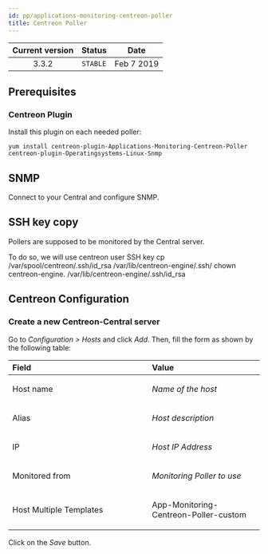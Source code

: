 ```yaml
---
id: pp/applications-monitoring-centreon-poller
title: Centreon Poller
---
```


| Current version | Status | Date |
| :-: | :-: | :-: |
| 3.3.2 | `STABLE` | Feb  7 2019 |

## Prerequisites
### Centreon Plugin
Install this plugin on each needed poller:

    yum install centreon-plugin-Applications-Monitoring-Centreon-Poller centreon-plugin-Operatingsystems-Linux-Snmp

## SNMP
Connect to your Central and configure SNMP.

## SSH key copy
Pollers are supposed to be monitored by the Central server.

To do so, we will use centreon user SSH key
    cp /var/spool/centreon/.ssh/id_rsa /var/lib/centreon-engine/.ssh/
    chown centreon-engine. /var/lib/centreon-engine/.ssh/id_rsa

## Centreon Configuration
### Create a new Centreon-Central server
Go to *Configuration &gt; Hosts* and click *Add*. Then, fill the form as shown by the following table:

<table>
<colgroup>
<col width="55%" />
<col width="44%" />
</colgroup>
<thead>
<tr class="header">
<th align="left">Field</th>
<th align="left">Value</th>
</tr>
</thead>
<tbody>
<tr class="odd">
<td align="left"><p>Host name</p></td>
<td align="left"><p><em>Name of the host</em></p></td>
</tr>
<tr class="even">
<td align="left"><p>Alias</p></td>
<td align="left"><p><em>Host description</em></p></td>
</tr>
<tr class="odd">
<td align="left"><p>IP</p></td>
<td align="left"><p><em>Host IP Address</em></p></td>
</tr>
<tr class="even">
<td align="left"><p>Monitored from</p></td>
<td align="left"><p><em>Monitoring Poller to use</em></p></td>
</tr>
<tr class="odd">
<td align="left"><p>Host Multiple Templates</p></td>
<td align="left"><p>App-Monitoring-Centreon-Poller-custom</p></td>
</tr>
</tbody>
</table>

Click on the *Save* button.

